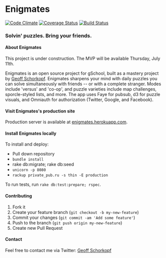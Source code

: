# Enigmates

[![Code Climate](https://codeclimate.com/github/gschorkopf/enigmates.png)](https://codeclimate.com/github/gschorkopf/enigmates)
[![Coverage Status](https://coveralls.io/repos/gschorkopf/enigmates/badge.png)](https://coveralls.io/r/gschorkopf/enigmates)
[![Build Status](https://travis-ci.org/gschorkopf/enigmates.png)](https://travis-ci.org/gschorkopf/enigmates)

### Solvin' puzzles. Bring your friends.

#### About Enigmates

This project is under construction. The MVP will be available Thursday, July 11th.

Enigmates is an open source project for gSchool, built as a mastery project by [Geoff Schorkopf](http://www.github.com/gschorkopf). Enigmates sharpens your mind with daily puzzles you can solve simultaneously with friends -- or with a complete stranger. Modes include 'versus' and 'co-op', and puzzle varieties include map challenges, sporcle-styled lists, and more. The app uses Faye for pubsub, d3 for puzzle visuals, and Omniauth for authorization (Twitter, Google, and Facebook).

#### Visit Enigmates's production site

Production server is available at [enigmates.herokuapp.com](http://enigmates.herokuapp.com).

#### Install Enigmates locally

To install and deploy:
* Pull down repository
* `bundle install`
* rake db:migrate; rake db:seed
* `unicorn -p 8080`
* `rackup private_pub.ru -s thin -E production`

To run tests, run `rake db:test:prepare; rspec`.

#### Contributing

1. Fork it
2. Create your feature branch (`git checkout -b my-new-feature`)
3. Commit your changes (`git commit -am 'Add some feature'`)
4. Push to the branch (`git push origin my-new-feature`)
5. Create new Pull Request

#### Contact

Feel free to contact me via Twitter: [Geoff Schorkopf](http://twitter.com/gschork)
